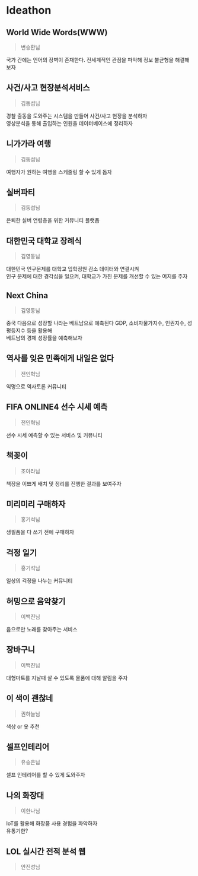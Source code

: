 # Ideathon

## World Wide Words(WWW)
> 변승환님  

국가 간에는 언어의 장벽이 존재한다.
전세계적인 관점을 파악해 정보 불균형을 해결해보자

## 사건/사고 현장분석서비스
> 김동섭님

경찰 출동을 도와주는 시스템을 만들어 사건/사고 현장을 분석하자  
영상분석을 통해 출입하는 인원을 데이터베이스에 정리하자

## 니가가라 여행
> 김동섭님  

여행자가 원하는 여행을 스케줄링 할 수 있게 돕자

## 실버파티
> 김동섭님

은퇴한 실버 연령층을 위한 커뮤니티 플랫폼

## 대한민국 대학교 장례식
> 김영동님  

대한민국 인구문제를 대학교 입학정원 감소 데이터와 연결시켜  
인구 문제에 대한 경각심을 일으켜, 대학교가 가진 문제를 개선할 수 있는 여지를 주자

## Next China
> 김영동님

중국 다음으로 성장할 나라는 베트남으로 예측된다
GDP, 소비자물가지수, 인권지수, 성평등지수 등을 활용해  
베트남의 경제 성장률을 예측해보자

## 역사를 잊은 민족에게 내일은 없다
> 전인혁님  

익명으로 역사토론 커뮤니티


## FIFA ONLINE4 선수 시세 예측
> 전인혁님  

선수 시세 예측할 수 있는 서비스 및 커뮤니티

## 책꽂이
> 조아라님  

책장을 이쁘게 배치 및 정리를 진행한 결과를 보여주자

## 미리미리 구매하자
> 홍기석님

생필품을 다 쓰기 전에 구매하자

## 걱정 일기
> 홍기석님

일상의 걱정을 나누는 커뮤니티

## 허밍으로 음악찾기
> 이백진님

음으로만 노래를 찾아주는 서비스

## 장바구니
> 이백진님

대형마트를 지날때 살 수 있도록 물품에 대해 알림을 주자

## 이 색이 괜찮네
> 권하늘님

색상 or 옷 추천

## 셀프인테리어
> 유승은님

셀프 인테리어를 할 수 있게 도와주자

## 나의 화장대
> 이한나님

IoT를 활용해 화장품 사용 경험을 파악하자  
유통기한?

## LOL 실시간 전적 분석 웹
> 안진성님
